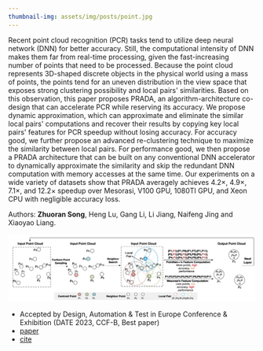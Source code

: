 ```yaml
---
thumbnail-img: assets/img/posts/point.jpg
---
```

Recent point cloud recognition (PCR) tasks tend to utilize deep neural network (DNN) for better accuracy. Still, the computational intensity of DNN makes them far from real-time processing, given the fast-increasing number of points that need to be processed. Because the point cloud represents 3D-shaped discrete objects in the physical world using a mass of points, the points tend for an uneven distribution in the view space that exposes strong clustering possibility and local pairs' similarities. Based on this observation, this paper proposes PRADA, an algorithm-architecture co-design that can accelerate PCR while reserving its accuracy. We propose dynamic approximation, which can approximate and eliminate the similar local pairs' computations and recover their results by copying key local pairs' features for PCR speedup without losing accuracy. For accuracy good, we further propose an advanced re-clustering technique to maximize the similarity between local pairs. For performance good, we then propose a PRADA architecture that can be built on any conventional DNN accelerator to dynamically approximate the similarity and skip the redundant DNN computation with memory accesses at the same time. Our experiments on a wide variety of datasets show that PRADA averagely achieves $4.2\times$, $4.9\times$, $7.1\times$, and $12.2\times$ speedup over Mesorasi, V100 GPU, 1080TI GPU, and Xeon CPU with negligible accuracy loss.

Authors: **Zhuoran Song**, Heng Lu, Gang Li, Li Jiang, Naifeng Jing and Xiaoyao Liang.

![e2sr](/assets/img/posts/point.jpg)

* Accepted by Design, Automation & Test in Europe Conference & Exhibition (DATE 2023, CCF-B, Best paper)
* [paper](https://ieeexplore.ieee.org/abstract/document/10137301)
* [cite](https://scholar.googleusercontent.com/scholar.bib?q=info:e5TIE3maDZcJ:scholar.google.com/&output=citation&scisdr=Cm1sAW37EPrgrj8_IRw:AGlGAw8AAAAAZJw5ORzIi9N6nSSPt2AqQ0g4HKo&scisig=AGlGAw8AAAAAZJw5OaQqlhXrApjzVZKLkbVNJ9U&scisf=4&ct=citation&cd=-1&hl=zh-CN)